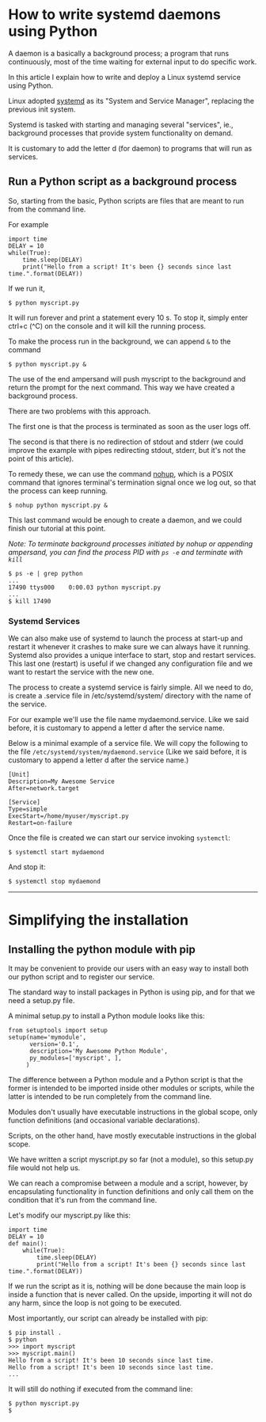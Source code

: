# How to write systemd daemons using Python

A daemon is a basically a background process; a program that runs continuously, most of the time waiting for external input to do specific work.

In this article I explain how to write and deploy a Linux systemd service using Python.

Linux adopted [systemd](https://en.wikipedia.org/wiki/Systemd) as its "System and Service Manager", replacing the previous init system.

Systemd is tasked with starting and managing several "services", ie., background processes that provide system functionality on demand.

It is customary to add the letter d (for daemon) to programs that will run as services.

## Run a Python script as a background process

So, starting from the basic, Python scripts are files that are meant to run from the command line.

For example 

    import time
    DELAY = 10
    while(True):
        time.sleep(DELAY)
        print("Hello from a script! It's been {} seconds since last time.".format(DELAY))


If we run it,

    $ python myscript.py

It will run forever and print a statement every 10 s.
To stop it, simply enter ctrl+c (^C) on the console and it will kill the running process.

To make the process run in the background, we can append `&` to the command

    $ python myscript.py &

The use of the end ampersand will push myscript to the background and return the prompt for the next command. This way we have created a background process.

There are two problems with this approach.

The first one is that the process is terminated as soon as the user logs off.

The second is that there is no redirection of stdout and stderr (we could improve the example with pipes redirecting stdout, stderr, but it's not the point of this article).

To remedy these, we can use the command [nohup](https://en.wikipedia.org/wiki/Nohup), which is a POSIX command that ignores terminal's termination signal once we log out, so that the process can keep running.

    $ nohup python myscript.py &

This last command would be enough to create a daemon, and we could finish our tutorial at this point.

_Note: To terminate background processes initiated by nohup or appending ampersand, you can find the process PID with `ps -e` and terminate with `kill`_

    $ ps -e | grep python
    ...
    17490 ttys000    0:00.03 python myscript.py
    ...
    $ kill 17490


### Systemd Services

We can also make use of systemd to launch the process at start-up and restart it whenever it crashes to make sure we can always have it running. Systemd also provides a unique interface to start, stop and restart services. This last one (restart) is useful if we changed any configuration file and we want to restart the service with the new one.

The process to create a systemd service is fairly simple. All we need to do, is create a .service file in /etc/systemd/system/ directory with the name of the service.

For our example we'll use the file name mydaemond.service. Like we said before, it is customary to append a letter d after the service name.

Below is a minimal example of a service file.
We will copy the following to the file `/etc/systemd/system/mydaemond.service`
(Like we said before, it is customary to append a letter d after the service name.)

    [Unit]
    Description=My Awesome Service
    After=network.target
    
    [Service]
    Type=simple
    ExecStart=/home/myuser/myscript.py
    Restart=on-failure


Once the file is created we can start our service invoking `systemctl`:

    $ systemctl start mydaemond

And stop it:

    $ systemctl stop mydaemond

--------------

# Simplifying the installation

## Installing the python module with pip

It may be convenient to provide our users with an easy way to install both our python script and to register our service.

The standard way to install packages in Python is using pip, and for that we need a setup.py file.

A minimal setup.py to install a Python module looks like this:

    from setuptools import setup
    setup(name='mymodule',
          version='0.1',
          description='My Awesome Python Module',
          py_modules=['myscript', ],
         )

The difference between a Python module and a Python script is that the former is intended to be imported inside other modules or scripts, while the latter is intended to be run completely from the command line.

Modules don't usually have executable instructions in the global scope, only function definitions (and occasional variable declarations).

Scripts, on the other hand, have mostly executable instructions in the global scope.

We have written a script myscript.py so far (not a module), so this setup.py file would not help us.

We can reach a compromise between a module and a script, however, by encapsulating functionality in function definitions and only call them on the condition that it's run from the command line. 

Let's modify our myscript.py like this:

    import time
    DELAY = 10
    def main():
        while(True):
            time.sleep(DELAY)
            print("Hello from a script! It's been {} seconds since last time.".format(DELAY))

If we run the script as it is, nothing will be done because the main loop is inside a function that is never called. On the upside, importing it will not do any harm, since the loop is not going to be executed.

Most importantly, our script can already be installed with pip:

    $ pip install .
    $ python
    >>> import myscript
    >>> myscript.main()
    Hello from a script! It's been 10 seconds since last time.
    Hello from a script! It's been 10 seconds since last time.
    ...

It will still do nothing if executed from the command line:

    $ python myscript.py
    $

